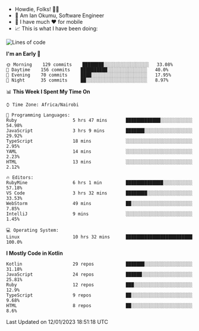 
* Howdie, Folks! 👋🤓
* 🤪 Am Ian Okumu, Software Engineer
* 📱 I have much ❤️ for mobile
* 📈 This is what I have been doing:
  
<!-- <a href="https://otsembo.github.io/OtsemboPortfolio/" style="margin-right:.5%; margin-top=.5%;">
  <img align="center" src="https://github-readme-stats.vercel.app/api/top-langs/?username=otsembo&layout=compact" />
</a> -->

<!--START_SECTION:waka-->
![Lines of code](https://img.shields.io/badge/From%20Hello%20World%20I%27ve%20Written-831%20Thousand%20lines%20of%20code-blue)

**I'm an Early 🐤** 

```text
🌞 Morning    129 commits    ████████░░░░░░░░░░░░░░░░░   33.08% 
🌆 Daytime    156 commits    ██████████░░░░░░░░░░░░░░░   40.0% 
🌃 Evening    70 commits     ████░░░░░░░░░░░░░░░░░░░░░   17.95% 
🌙 Night      35 commits     ██░░░░░░░░░░░░░░░░░░░░░░░   8.97%

```


📊 **This Week I Spent My Time On** 

```text
⌚︎ Time Zone: Africa/Nairobi

💬 Programming Languages: 
Ruby                     5 hrs 47 mins       █████████████░░░░░░░░░░░░   54.98% 
JavaScript               3 hrs 9 mins        ███████░░░░░░░░░░░░░░░░░░   29.92% 
TypeScript               18 mins             ░░░░░░░░░░░░░░░░░░░░░░░░░   2.95% 
YAML                     14 mins             ░░░░░░░░░░░░░░░░░░░░░░░░░   2.23% 
HTML                     13 mins             ░░░░░░░░░░░░░░░░░░░░░░░░░   2.12%

🔥 Editors: 
RubyMine                 6 hrs 1 min         ██████████████░░░░░░░░░░░   57.18% 
VS Code                  3 hrs 32 mins       ████████░░░░░░░░░░░░░░░░░   33.53% 
WebStorm                 49 mins             ██░░░░░░░░░░░░░░░░░░░░░░░   7.85% 
IntelliJ                 9 mins              ░░░░░░░░░░░░░░░░░░░░░░░░░   1.45%

💻 Operating System: 
Linux                    10 hrs 32 mins      █████████████████████████   100.0%

```

**I Mostly Code in Kotlin** 

```text
Kotlin                   29 repos            ███████░░░░░░░░░░░░░░░░░░   31.18% 
JavaScript               24 repos            ██████░░░░░░░░░░░░░░░░░░░   25.81% 
Ruby                     12 repos            ███░░░░░░░░░░░░░░░░░░░░░░   12.9% 
TypeScript               9 repos             ██░░░░░░░░░░░░░░░░░░░░░░░   9.68% 
HTML                     8 repos             ██░░░░░░░░░░░░░░░░░░░░░░░   8.6%

```



 Last Updated on 12/01/2023 18:51:18 UTC
<!--END_SECTION:waka-->

<br />
<br />
<br />
<br />
<br />
  
  </div>
<!---
otsembo/otsembo is a ✨ special ✨ repository because its `README.md` (this file) appears on your GitHub profile.
You can click the Preview link to take a look at your changes.
--->

